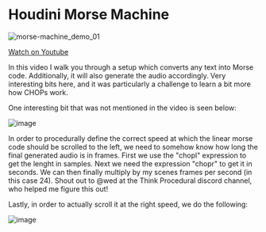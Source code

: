 # Houdini Morse Machine

![morse-machine_demo_01](https://user-images.githubusercontent.com/81909946/129100191-be036bd3-8b3a-4b04-a7d7-19d9722e4448.gif)

[Watch on Youtube](https://youtu.be/rKTLy-FtEzE)

In this video I walk you through a setup which converts any text into Morse code. Additionally, it will also generate the audio accordingly. Very interesting bits here, and it was particularly a challenge to learn a bit more how CHOPs work.

One interesting bit that was not mentioned in the video is seen below:

![image](https://user-images.githubusercontent.com/81909946/129100396-ee6f4b57-e8cc-45ad-9a65-aee6517f2c9b.png)

In order to procedurally define the correct speed at which the linear morse code should be scrolled to the left, we need to somehow know how long the final generated audio is in frames. First we use the "chopl" expression to get the lenght in samples. Next we need the expression "chopr" to get it in seconds. We can then finally multiply by my scenes frames per second (in this case 24). Shout out to @wed at the Think Procedural discord channel, who helped me figure this out!

Lastly, in order to actually scroll it at the right speed, we do the following:

![image](https://user-images.githubusercontent.com/81909946/129101338-6c46bdae-ad7c-42b5-91b7-6b56ef90b5e6.png)




